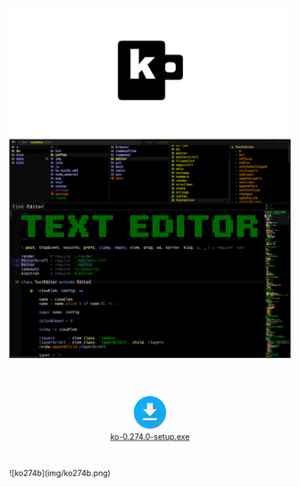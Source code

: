 
![ko](img/banner.png)
![ko274](img/ko274.png)

<br><br>
<p align="center">
    <a href="https://github.com/monsterkodi/ko/releases/download/v0.274.0/ko-0.274.0-setup.exe">
        <img src="img/download.png" width=64 height=64/><br>
        ko-0.274.0-setup.exe
    </a>
</p>
<br><br>
![ko274b](img/ko274b.png)